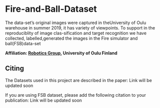 # Fire-and-Ball-Dataset
The data-set’s original images were captured in theUniversity of Oulu warehouse in summer 2019, it has variety of viewpoints. To support in the reproduciblity of image clas-sification and target recognition we have collected, labelled,generated  the  images  in  the  Fire  simulator  and  ball(FSB)data-set

**Affiliation: [Robotics Group](https://www.oulu.fi/bisg/), University of Oulu Finland**
## Citing

The Datasets used in this project are described in the paper: Link will be updated soon

If you are using FSB dataset, please add the following citation to your publication:
Link will be updated soon
